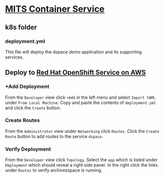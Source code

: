 # [MITS Container Service](https://its.umich.edu/computing/virtualization-cloud/container-service/)
## k8s folder
### deployment.yml
This file will deploy the dspace *demo* application and its supporting services.
## Deploy to [Red Hat OpenShift Service on AWS](https://containers.aws.web.umich.edu/)
### +Add Deployment
From the `Developer` view click `+Add` in the left menu and select `Import YAML` under `From Local Machine`. Copy and paste the contents of `deployment.yml` and click the `Create` button.
### Create Routes
From the `Administrator` view under `Networking` click `Routes`. Click the `Create Route` button to add routes to the service `dspace`.
### Verify Deployment
From the `Developer` view click `Topology`. Select the `app` which is listed under `Deployment` which should reveal a right side panel. In the right click the links under `Routes` to verify archivesspace is running.
